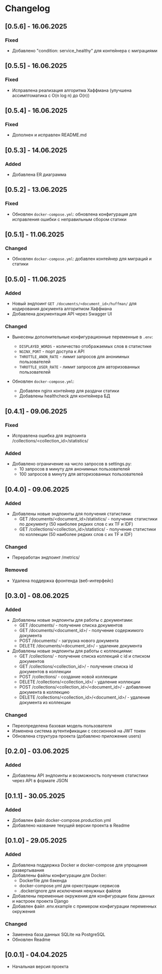 # Changelog

## [0.5.6] - 16.06.2025

### Fixed
- Добавлено "condition: service_healthy" для контейнера с миграциями

## [0.5.5] - 16.06.2025

### Fixed
- Исправлена реализация алгоритма Хаффмана (улучшена ассимптоматика с O(n log n) до O(n))

## [0.5.4] - 16.06.2025

### Fixed
- Дополнен и исправлен README.md

## [0.5.3] - 14.06.2025

### Added
- Добавлена ER диаграмма

## [0.5.2] - 13.06.2025

### Fixed
- Обновлен `docker-compose.yml`: обновлена конфигурация для исправления ошибки с неправильным сбором статики

## [0.5.1] - 11.06.2025

### Changed
- Обновлен `docker-compose.yml`: добавлен контейнер для миграций и статики 

## [0.5.0] - 11.06.2025

### Added
- Новый эндпоинт `GET /documents/<document_id>/huffman/` для кодирования документа алгоритмом Хаффмана
- Добавлена документация API через Swagger UI

### Changed
- Вынесены дополнительные конфигурационные переменные в `.env`:
  - `DISPLAYED_WORDS` - количество отображаемых слов в статистике
  - `NGINX_PORT` - порт доступа к API
  - `THROTTLE_ANON_RATE` - лимит запросов для анонимных пользователей
  - `THROTTLE_USER_RATE` - лимит запросов для авторизованных пользователей

- Обновлен `docker-compose.yml`:
  - Добавлен nginx контейнер для раздачи статики
  - Добавлены healthcheck для контейнера БД


## [0.4.1] - 09.06.2025

### Fixed
- Исправлена ошибка для эндпоинта /collections/<collection_id>/statistics/

### Added
- Добавлено ограничение на число запросов в settings.py:
  - 10 запросов в минуту для анонимных пользователей
  - 100 запросов в минуту для авторизованных пользователей

## [0.4.0] - 09.06.2025

### Added
- Добавлены новые эндпоинты для получения статистики:
  - GET /documents/<document_id>/statistics/ - получение статистики по документу (50 наиболее редких слов с их TF и IDF)
  - GET /collections/<collection_id>/statistics/ - получение статистики по коллекции (50 наиболее редких слов с их TF и IDF)

### Changed
- Переработан эндпоинт /metrics/

### Removed
- Удалена поддержка фронтенда (веб-интерфейс)

## [0.3.0] - 08.06.2025

### Added
- Добавлены новые эндпоинты для работы с документами:
  - GET /documents/ - получение списка документов
  - GET /documents/<document_id>/ - получение содержимого документа
  - POST /documents/ - загрузка нового документа
  - DELETE /documents/<document_id>/ - удаление документа
- Добавлены новые эндпоинты для работы с коллекциями:
  - GET /collections/ - получение списка коллекций с id и списком документов
  - GET /collections/<collection_id>/ - получение списка id документов в коллекции
  - POST /collections/ - создание новой коллекции
  - DELETE /collections/<collection_id>/ - удаление коллекции
  - POST /collections/<collection_id>/<document_id>/ - добавление документа в коллекцию
  - DELETE /collections/<collection_id>/<document_id>/ - удаление документа из коллекции

### Changed
- Переопределена базовая модель пользователя
- Изменена система аутентификации с сессионной на JWT токен
- Обновлена структура проекта (добавлено приложение users)

## [0.2.0] - 03.06.2025

### Added
- Добавлены API эндпоинты и возможность получения статистики через API в формате JSON

## [0.1.1] - 30.05.2025

### Added
- Добавлен файл docker-compose.production.yml
- Добавлено название текущей версии проекта в Readme

## [0.1.0] - 29.05.2025

### Added
- Добавлена поддержка Docker и docker-compose для упрощения развертывания
- Добавлены файлы конфигурации для Docker:
  - Dockerfile для бэкенда
  - docker-compose.yml для оркестрации сервисов
  - .dockerignore для исключения ненужных файлов
- Добавлены переменные окружения для конфигурации базы данных и настроек проекта Django
- Добавлен файл .env.example с примером конфигурации переменных окружения

### Changed
- Заменена база данных SQLite на PostgreSQL
- Обновлен Readme

## [0.0.1] - 04.04.2025
- Начальная версия проекта
